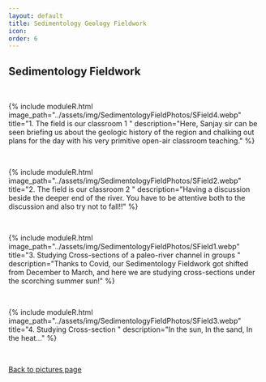 ```yaml
---
layout: default
title: Sedimentology Geology Fieldwork
icon: 
order: 6
---
```

<head>
    <link rel="stylesheet" href="../academicons-1.9.4/css/academicons.css"/>
    <link rel="stylesheet" href="../assets/css/tempCSS.css"/>    
</head>

## Sedimentology Fieldwork


<br/>

{% include moduleR.html image_path="../assets/img/SedimentologyFieldPhotos/SField4.webp" title="1. The field is our classroom 1
" description="Here, Sanjay sir can be seen briefing us about the geologic history of the region and chalking out plans for the day with his very primitive open-air classroom teaching." %}

<br/>

{% include moduleR.html image_path="../assets/img/SedimentologyFieldPhotos/SField2.webp" title="2. The field is our classroom 2
" description="Having a discussion beside the deeper end of the river. You have to be attentive both to the discussion and also try not to fall!!" %}

<br/>

{% include moduleR.html image_path="../assets/img/SedimentologyFieldPhotos/SField1.webp" title="3. Studying Cross-sections of a paleo-river channel in groups
" description="Thanks to Covid, our Sedimentology Fieldwork got shifted from December to March, and here we are studying cross-sections under the scorching summer sun!" %}

<br/>

{% include moduleR.html image_path="../assets/img/SedimentologyFieldPhotos/SField3.webp" title="4. Studying Cross-section
" description="In the sun, In the sand, In the heat..." %}

<br/>

<div class="botton-with-arrow-back"> 
      <p> </p>
      <p> </p>
      <p> </p>
      <p><a href="pictures/index.html"><i class="fas fa-square-caret-left"></i> Back to pictures page</a></p>
</div> 

<!-- [Back](pictures/index.html) -->
